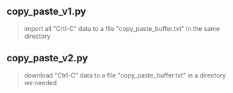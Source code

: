 
## copy_paste_v1.py 
>import all "Crtl-C" data to a file "copy_paste_buffer.txt" in the same directory
## copy_paste_v2.py 
>download "Ctrl-C" data to a file "copy_paste_buffer.txt" in a directory we needed
